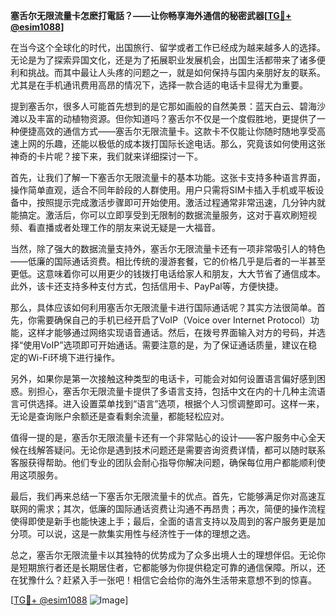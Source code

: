 **塞舌尔无限流量卡怎麽打電話？——让你畅享海外通信的秘密武器[[TG💪+ @esim1088](https://t.me/s/esim1088)]**

在当今这个全球化的时代，出国旅行、留学或者工作已经成为越来越多人的选择。无论是为了探索异国文化，还是为了拓展职业发展机会，出国生活都带来了诸多便利和挑战。而其中最让人头疼的问题之一，就是如何保持与国内亲朋好友的联系。尤其是在手机通讯费用高昂的情况下，选择一款合适的电话卡显得尤为重要。

提到塞舌尔，很多人可能首先想到的是它那如画般的自然美景：蓝天白云、碧海沙滩以及丰富的动植物资源。但你知道吗？塞舌尔不仅是一个度假胜地，更提供了一种便捷高效的通信方式——塞舌尔无限流量卡。这款卡不仅能让你随时随地享受高速上网的乐趣，还能以极低的成本拨打国际长途电话。那么，究竟该如何使用这张神奇的卡片呢？接下来，我们就来详细探讨一下。

首先，让我们了解一下塞舌尔无限流量卡的基本功能。这张卡支持多种语言界面，操作简单直观，适合不同年龄段的人群使用。用户只需将SIM卡插入手机或平板设备中，按照提示完成激活步骤即可开始使用。激活过程通常非常迅速，几分钟内就能搞定。激活后，你可以立即享受到无限制的数据流量服务，这对于喜欢刷短视频、看直播或者处理工作的朋友来说无疑是一大福音。

当然，除了强大的数据流量支持外，塞舌尔无限流量卡还有一项非常吸引人的特色——低廉的国际通话资费。相比传统的漫游套餐，它的价格几乎是后者的一半甚至更低。这意味着你可以用更少的钱拨打电话给家人和朋友，大大节省了通信成本。此外，该卡还支持多种支付方式，包括信用卡、PayPal等，方便快捷。

那么，具体应该如何利用塞舌尔无限流量卡进行国际通话呢？其实方法很简单。首先，你需要确保自己的手机已经开启了VoIP（Voice over Internet Protocol）功能，这样才能够通过网络实现语音通话。然后，在拨号界面输入对方的号码，并选择“使用VoIP”选项即可开始通话。需要注意的是，为了保证通话质量，建议在稳定的Wi-Fi环境下进行操作。

另外，如果你是第一次接触这种类型的电话卡，可能会对如何设置语言偏好感到困惑。别担心，塞舌尔无限流量卡提供了多语言支持，包括中文在内的十几种主流语言可供选择。进入设置菜单找到“语言”选项，根据个人习惯调整即可。这样一来，无论是查询账户余额还是查看剩余流量，都能轻松应对。

值得一提的是，塞舌尔无限流量卡还有一个非常贴心的设计——客户服务中心全天候在线解答疑问。无论你是遇到技术问题还是需要咨询资费详情，都可以随时联系客服获得帮助。他们专业的团队会耐心指导你解决问题，确保每位用户都能顺利使用这项服务。

最后，我们再来总结一下塞舌尔无限流量卡的优点。首先，它能够满足你对高速互联网的需求；其次，低廉的国际通话资费让沟通不再昂贵；再次，简便的操作流程使得即使是新手也能快速上手；最后，全面的语言支持以及周到的客户服务更是加分项。可以说，这是一款集实用性与经济性于一体的理想之选。

总之，塞舌尔无限流量卡以其独特的优势成为了众多出境人士的理想伴侣。无论你是短期旅行者还是长期居住者，它都能够为你提供稳定可靠的通信保障。所以，还在犹豫什么？赶紧入手一张吧！相信它会给你的海外生活带来意想不到的惊喜。

[[TG💪+ @esim1088](https://t.me/s/esim1088) ![Image](https://i.postimg.cc/4NQfJmqS/Snipaste-2025-05-13-00-14-12.png)]